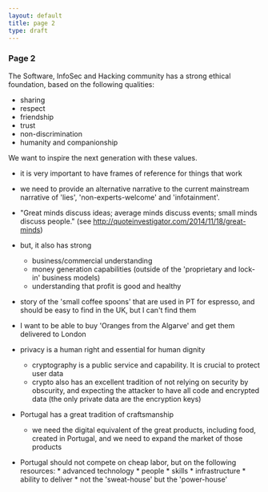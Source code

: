 ```yaml
---
layout: default
title: page 2
type: draft
---
```


### Page 2

The Software, InfoSec and Hacking community has a strong ethical foundation, based on the following qualities:
  * sharing
  * respect
  * friendship
  * trust
  * non-discrimination
  * humanity and companionship

We want to inspire the next generation with these values.

  * it is very important to have frames of reference for things that work
  * we need to provide an alternative narrative to the current mainstream narrative of 'lies', 'non-experts-welcome' and 'infotainment'.
  * "Great minds discuss ideas; average minds discuss events; small minds discuss people." (see http://quoteinvestigator.com/2014/11/18/great-minds)
  
* but, it also has strong
  * business/commercial understanding
  * money generation capabilities (outside of the 'proprietary and lock-in' business models)
  * understanding that profit is good and healthy

* story of the 'small coffee spoons' that are used in PT for espresso, and should be easy to find in the UK, but I can't find them
* I want to be able to buy 'Oranges from the Algarve' and get them delivered to London






* privacy is a human right and essential for human dignity
    * cryptography is a public service and capability. It is crucial to protect user data
    * crypto also has an excellent tradition of not relying on security by obscurity, and expecting the attacker to have all code and encrypted data (the only private data are the encryption keys)

* Portugal has a great tradition of craftsmanship
  * we need the digital equivalent of the great products, including food, created in Portugal, and we need to expand the market of those products    

* Portugal should not compete on cheap labor, but on the following resources:
      * advanced technology
      * people
      * skills
      * infrastructure
      * ability to deliver
      * not the 'sweat-house' but the 'power-house'
